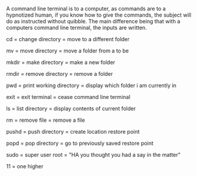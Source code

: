<p>A command line terminal is to a computer, as commands are to a hypnotized human, if you know how to give the commands, the subject will do as instructed without quibble. The main difference being that with a computers command line terminal, the inputs are written.</p>

<p>cd    = change directory         = move to a different folder</p>
<p>mv    = move directory           = move a folder from a to be</p>
<p>mkdir = make directory           = make a new folder</p>
<p>rmdir = remove directory         = remove a folder</p>
<p>pwd   = print working directory  = display which folder i am currently in</p>      
<p>exit  = exit terminal            = cease command line terminal</p>
<p>ls    = list directory           = display contents of current folder</p>
<p>rm    = remove file              = remove a file</p>
<p>pushd = push directory           = create location restore point</p>
<p>popd  = pop directory            = go to previously saved restore point</p>
<p>sudo  = super user root          = "HA you thought you had a say in the matter"</p>
<p>11    = one higher </p>


